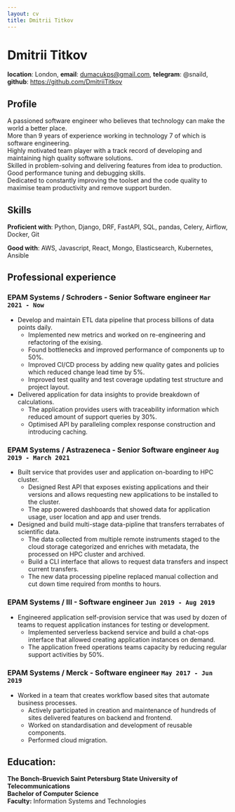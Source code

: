 ```yaml
---
layout: cv
title: Dmitrii Titkov
---
```

# Dmitrii Titkov
**location**: London,
**email**:  dumacukps@gmail.com,
**telegram**:  @snaild,
**github**:  https://github.com/DmitriiTitkov

## Profile
A passioned software engineer who believes that technology can make the world a better place.  
More than 9 years of experience working in technology 7 of which is software engineering.  
Highly motivated team player with a track record of developing and 
 maintaining high quality software solutions.  
Skilled in problem-solving and delivering features from idea to production.  
Good performance tuning and debugging skills.  
Dedicated to constantly improving the toolset and the code quality to maximise team productivity
 and remove support burden.

## Skills
**Proficient with**: Python, Django, DRF, FastAPI, SQL, pandas, Celery, Airflow, Docker, Git

**Good with**: AWS, Javascript, React, Mongo, Elasticsearch, Kubernetes, Ansible

## Professional experience
### **EPAM Systems / Schroders** - Senior Software engineer `Mar 2021 - Now` 
 - Develop and maintain ETL data pipeline that process billions of data points daily.
   - Implemented new metrics and worked on re-engineering and refactoring of the exising.
   - Found bottlenecks and improved performance of components up to 50%.
   - Improved CI/CD process by adding new quality gates and policies which reduced 
     change lead time by 5%.
   - Improved test quality and test coverage updating test structure and project layout.
 - Delivered application for data insights to provide breakdown of calculations. 
   - The application provides users with traceability information which reduced amount of 
     support queries by 30%.
   - Optimised API by paralleling complex response construction and introducing caching.
 
### **EPAM Systems / Astrazeneca** - Senior Software engineer `Aug 2019 - March 2021` 
 - Built service that provides user and application on-boarding to HPC cluster.
   - Designed Rest API that exposes existing applications and their versions and allows 
     requesting new applications to be installed to the cluster.
   - The app powered dashboards that showed data for application usage, user location
     and app and user trends.
 - Designed and build multi-stage data-pipline that transfers terrabates of scientific data. 
   - The data collected from multiple remote instruments staged to the cloud storage
     categorized and enriches with metadata, the processed on HPC cluster and archived.
   - Build a CLI interface that allows to request data transfers and inspect current transfers.
   - The new data processing pipeline replaced manual collection and cut down time required
     from months to hours.

### **EPAM Systems / III** - Software engineer `Jun 2019 - Aug 2019`
 - Engineered application self-provision service that was used by dozen of teams to request
   application instances for testing or development. 
   - Implemented serverless backend service and build a chat-ops interface that 
     allowed creating application instances on demand.
   - The application freed operations teams capacity by reducing regular support activities by 50%.

### **EPAM Systems / Merck** - Software engineer `May 2017 - Jun 2019`
 - Worked in a team that creates workflow based sites that automate business processes. 
   - Actively participated in creation and maintenance of hundreds of sites
     delivered features on backend and frontend. 
   - Worked on standardisation and development of reusable components. 
   - Performed cloud migration.

## Education:
**The Bonch-Bruevich Saint Petersburg State University of Telecommunications**  
**Bachelor of Computer Science**  
**Faculty:** Information Systems and Technologies